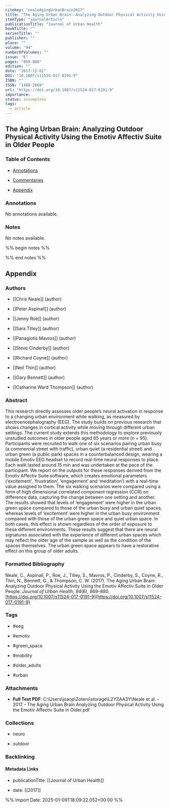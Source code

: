 ```yaml
---
citekey: "nealeAgingUrbanBrain2017"
title: "The Aging Urban Brain: Analyzing Outdoor Physical Activity Using the Emotiv Affectiv Suite in Older People"
itemType: "journalArticle"
publicationTitle: "Journal of Urban Health"
bookTitle: ""
seriesTitle: ""
publisher: ""
place: ""
volume: "94"
numberOfVolumes: ""
issue: "6"
pages: "869-880"
edition: ""
date: "2017-12-01"
DOI: "10.1007/s11524-017-0191-9"
ISBN: ""
ISSN: "1468-2869"
url: "https://doi.org/10.1007/s11524-017-0191-9"
importance: 
status: incomplete
tags:
  - article
---
```


## The Aging Urban Brain: Analyzing Outdoor Physical Activity Using the Emotiv Affectiv Suite in Older People

### Table of Contents

- [Annotations](#annotations)

+ [Commentaries](#commentaries)

- [Appendix](#appendix)

### Annotations


No annotations available.


### Notes


No notes available.


%% begin notes %%

<!-- Write your personal notes here -->

%% end notes %%

## Appendix

### Authors


- [[Chris Neale]] (author)

- [[Peter Aspinall]] (author)

- [[Jenny Roe]] (author)

- [[Sara Tilley]] (author)

- [[Panagiotis Mavros]] (author)

- [[Steve Cinderby]] (author)

- [[Richard Coyne]] (author)

- [[Neil Thin]] (author)

- [[Gary Bennett]] (author)

- [[Catharine Ward Thompson]] (author)



### Abstract

This research directly assesses older people’s neural activation in response to a changing urban environment while walking, as measured by electroencephalography (EEG). The study builds on previous research that shows changes in cortical activity while moving through different urban settings. The current study extends this methodology to explore previously unstudied outcomes in older people aged 65 years or more (n = 95). Participants were recruited to walk one of six scenarios pairing urban busy (a commercial street with traffic), urban quiet (a residential street) and urban green (a public park) spaces in a counterbalanced design, wearing a mobile Emotiv EEG headset to record real-time neural responses to place. Each walk lasted around 15 min and was undertaken at the pace of the participant. We report on the outputs for these responses derived from the Emotiv Affectiv Suite software, which creates emotional parameters (‘excitement’, ‘frustration’, ‘engagement’ and ‘meditation’) with a real-time value assigned to them. The six walking scenarios were compared using a form of high dimensional correlated component regression (CCR) on difference data, capturing the change between one setting and another. The results showed that levels of ‘engagement’ were higher in the urban green space compared to those of the urban busy and urban quiet spaces, whereas levels of ‘excitement’ were higher in the urban busy environment compared with those of the urban green space and quiet urban space. In both cases, this effect is shown regardless of the order of exposure to these different environments. These results suggest that there are neural signatures associated with the experience of different urban spaces which may reflect the older age of the sample as well as the condition of the spaces themselves. The urban green space appears to have a restorative effect on this group of older adults.


### Formatted Bibliography

Neale, C., Aspinall, P., Roe, J., Tilley, S., Mavros, P., Cinderby, S., Coyne, R., Thin, N., Bennett, G., & Thompson, C. W. (2017). The Aging Urban Brain: Analyzing Outdoor Physical Activity Using the Emotiv Affectiv Suite in Older People. _Journal of Urban Health_, _94_(6), 869–880. [https://doi.org/10.1007/s11524-017-0191-9](https://doi.org/10.1007/s11524-017-0191-9)


### Tags


- #eeg

- #emotiv

- #green_space

- #mobility

- #older_adults

- #urban




### Attachments


- **Full Text PDF**: C:\Users\joaop\Zotero\storage\L2YZAA3Y\Neale et al. - 2017 - The Aging Urban Brain Analyzing Outdoor Physical Activity Using the Emotiv Affectiv Suite in Older.pdf




### Collections


- neuro

- outdoor





### Backlinking


#### Metadata Links


- publicationTitle: [[Journal of Urban Health]]




- date: [[2017]]





<!-- Any additional notes or comments -->


%% Import Date: 2025-01-09T18:09:22.052+00:00 %%
